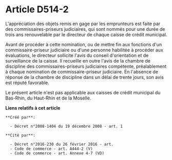 # Article D514-2

L'appréciation des objets remis en gage par les emprunteurs est faite par des commissaires-priseurs judiciaires, qui sont
nommés pour une durée de trois ans renouvelable par le directeur de chaque caisse de crédit municipal.

Avant de procéder à cette nomination, ou de mettre fin aux fonctions d'un commissaire-priseur judiciaire ou d'une personne
habilitée à procéder aux évaluations, le directeur sollicite l'avis du conseil d'orientation et de surveillance de la caisse.
Il recueille en outre l'avis de la chambre de discipline des commissaires-priseurs judiciaires compétente, préalablement à
chaque nomination de commissaire-priseur judiciaire. En l'absence de réponse de la chambre de discipline dans un délai de
trente jours, son avis est réputé favorable.

Le présent article n'est pas applicable aux caisses de crédit municipal du Bas-Rhin, du Haut-Rhin et de la Moselle.

**Liens relatifs à cet article**

	**Créé par**:

	  - Décret n°2008-1404 du 19 décembre 2008 - art. 1

	**Cité par**:

	  - Décret n°2016-230 du 26 février 2016 - art.
	  - Code de commerce - art. A444-2 (V)
	  - Code de commerce - art. Annexe 4-7 (VD)
